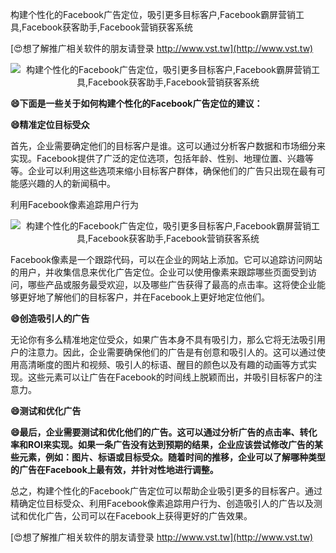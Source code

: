 构建个性化的Facebook广告定位，吸引更多目标客户,Facebook霸屏营销工具,Facebook获客助手,Facebook营销获客系统

[😍想了解推广相关软件的朋友请登录 http://www.vst.tw](http://www.vst.tw)

 <center><img src="https://vst.tw/MP4/tuiguang/png/8.png" alt="构建个性化的Facebook广告定位，吸引更多目标客户,Facebook霸屏营销工具,Facebook获客助手,Facebook营销获客系统"></center>

**😄下面是一些关于如何构建个性化的Facebook广告定位的建议：**

**😄精准定位目标受众**

首先，企业需要确定他们的目标客户是谁。这可以通过分析客户数据和市场细分来实现。Facebook提供了广泛的定位选项，包括年龄、性别、地理位置、兴趣等等。企业可以利用这些选项来缩小目标客户群体，确保他们的广告只出现在最有可能感兴趣的人的新闻稿中。

利用Facebook像素追踪用户行为

 <center><img src="https://vst.tw/MP4/tuiguang/png/7.png" alt="构建个性化的Facebook广告定位，吸引更多目标客户,Facebook霸屏营销工具,Facebook获客助手,Facebook营销获客系统"></center>

Facebook像素是一个跟踪代码，可以在企业的网站上添加。它可以追踪访问网站的用户，并收集信息来优化广告定位。企业可以使用像素来跟踪哪些页面受到访问，哪些产品或服务最受欢迎，以及哪些广告获得了最高的点击率。这将使企业能够更好地了解他们的目标客户，并在Facebook上更好地定位他们。

**😄创造吸引人的广告**

无论你有多么精准地定位受众，如果广告本身不具有吸引力，那么它将无法吸引用户的注意力。因此，企业需要确保他们的广告是有创意和吸引人的。这可以通过使用高清晰度的图片和视频、吸引人的标语、醒目的颜色以及有趣的动画等方式实现。这些元素可以让广告在Facebook的时间线上脱颖而出，并吸引目标客户的注意力。

**😄测试和优化广告**

**😄最后，企业需要测试和优化他们的广告。这可以通过分析广告的点击率、转化率和ROI来实现。如果一条广告没有达到预期的结果，企业应该尝试修改广告的某些元素，例如：图片、标语或目标受众。随着时间的推移，企业可以了解哪种类型的广告在Facebook上最有效，并针对性地进行调整。**

总之，构建个性化的Facebook广告定位可以帮助企业吸引更多的目标客户。通过精确定位目标受众、利用Facebook像素追踪用户行为、创造吸引人的广告以及测试和优化广告，公司可以在Facebook上获得更好的广告效果。

[😍想了解推广相关软件的朋友请登录 http://www.vst.tw](http://www.vst.tw)



